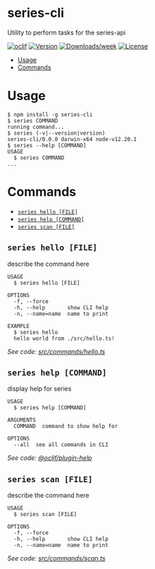 series-cli
==========

Utility to perform tasks for the series-api

[![oclif](https://img.shields.io/badge/cli-oclif-brightgreen.svg)](https://oclif.io)
[![Version](https://img.shields.io/npm/v/series-cli.svg)](https://npmjs.org/package/series-cli)
[![Downloads/week](https://img.shields.io/npm/dw/series-cli.svg)](https://npmjs.org/package/series-cli)
[![License](https://img.shields.io/npm/l/series-cli.svg)](https://github.com/iskounen/series-cli/blob/master/package.json)

<!-- toc -->
* [Usage](#usage)
* [Commands](#commands)
<!-- tocstop -->
# Usage
<!-- usage -->
```sh-session
$ npm install -g series-cli
$ series COMMAND
running command...
$ series (-v|--version|version)
series-cli/0.0.0 darwin-x64 node-v12.20.1
$ series --help [COMMAND]
USAGE
  $ series COMMAND
...
```
<!-- usagestop -->
# Commands
<!-- commands -->
* [`series hello [FILE]`](#series-hello-file)
* [`series help [COMMAND]`](#series-help-command)
* [`series scan [FILE]`](#series-scan-file)

## `series hello [FILE]`

describe the command here

```
USAGE
  $ series hello [FILE]

OPTIONS
  -f, --force
  -h, --help       show CLI help
  -n, --name=name  name to print

EXAMPLE
  $ series hello
  hello world from ./src/hello.ts!
```

_See code: [src/commands/hello.ts](https://github.com/iskounen/series-cli/blob/v0.0.0/src/commands/hello.ts)_

## `series help [COMMAND]`

display help for series

```
USAGE
  $ series help [COMMAND]

ARGUMENTS
  COMMAND  command to show help for

OPTIONS
  --all  see all commands in CLI
```

_See code: [@oclif/plugin-help](https://github.com/oclif/plugin-help/blob/v3.2.2/src/commands/help.ts)_

## `series scan [FILE]`

describe the command here

```
USAGE
  $ series scan [FILE]

OPTIONS
  -f, --force
  -h, --help       show CLI help
  -n, --name=name  name to print
```

_See code: [src/commands/scan.ts](https://github.com/iskounen/series-cli/blob/v0.0.0/src/commands/scan.ts)_
<!-- commandsstop -->
